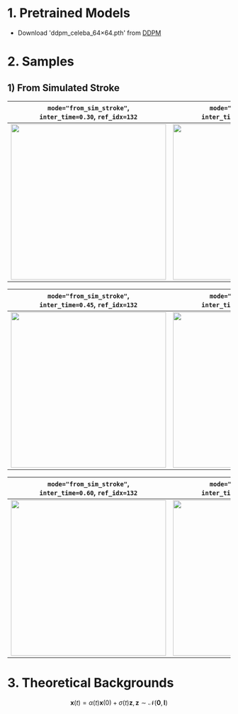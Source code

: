 # 1. Pretrained Models
- Download 'ddpm_celeba_64×64.pth' from [DDPM](https://github.com/KimRass/DDPM)

# 2. Samples
## 1) From Simulated Stroke
| `mode="from_sim_stroke"`,<br>`inter_time=0.30`, `ref_idx=132` | `mode="from_sim_stroke"`,<br>`inter_time=0.30`, `ref_idx=135` |
|:-:|:-:|
| <img src="https://github.com/KimRass/SDEdit/assets/67457712/a0eea975-0928-4351-b058-00e58288207e" width="350"> | <img src="https://github.com/KimRass/SDEdit/assets/67457712/61444428-eeb7-490b-8458-a0d6569ce15d" width="350"> |

| `mode="from_sim_stroke"`,<br>`inter_time=0.45`, `ref_idx=132` | `mode="from_sim_stroke"`,<br>`inter_time=0.45`, `ref_idx=135` |
|:-:|:-:|
| <img src="https://github.com/KimRass/SDEdit/assets/67457712/39481860-2bdc-4876-9d59-1bb49a20f525" width="350"> | <img src="https://github.com/KimRass/SDEdit/assets/67457712/0bac0db2-a240-4cd5-a4b8-903461059777" width="350"> |

| `mode="from_sim_stroke"`,<br>`inter_time=0.60`, `ref_idx=132` | `mode="from_sim_stroke"`,<br>`inter_time=0.60`, `ref_idx=135` |
|:-:|:-:|
| <img src="https://github.com/KimRass/SDEdit/assets/67457712/d9642e3f-39c4-4039-9f34-cd4aaebaf640" width="350"> | <img src="https://github.com/KimRass/SDEdit/assets/67457712/329d76fe-4d1c-41b4-9906-4316652e495d" width="350"> |

# 3. Theoretical Backgrounds
$$\mathbf{x}(t) = \alpha(t)\mathbf{x}(0) + \sigma(t)\mathbf{z}, \mathbf{z} \sim \mathcal{N}(\mathbf{0}, \mathbf{I})$$